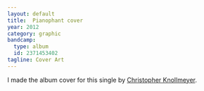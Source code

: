 ```yaml
---
layout: default
title:  Pianophant cover
year: 2012
category: graphic
bandcamp:
  type: album
  id: 2371453402
tagline: Cover Art
---
```

I made the album cover for this single by [Christopher Knollmeyer](//leaftype.life/).
